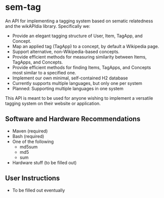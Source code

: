 sem-tag
=======
An API for implementing a tagging system based on sematic relatedness and the wikAPIdia library. Specifically we:
* Provide an elegant tagging structure of User, Item, TagApp, and Concept.
* Map an applied tag (TagApp) to a concept, by default a Wikipedia page.
* Support alternative, non-Wikipedia-based concepts.
* Provide efficient methods for measuring similarity between Items, TagApps, and Concepts.
* Provide efficient methods for finding Items, TagApps, and Concepts most similar to a specified one.
* Implement our own minimal, self-contained H2 database
* Currently supports multiple languages, but only one per system
* Planned: Supporting multiple languages in one system

This API is meant to be used for anyone wishing to implement a versatile tagging system on their website or application.

Software and Hardware Recommendations
-----------
* Maven (required)
* Bash (required)
* One of the following <ul> <li>md5sum</li> <li>md5</li> <li>sum</li></ul>
* Hardware stuff (to be filled out)

User Instructions
-----------
* To be filled out eventually
